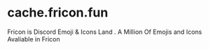 # cache.fricon.fun
Fricon is Discord Emoji &amp; Icons Land . A Million Of Emojis and Icons Avaliable in Fricon
